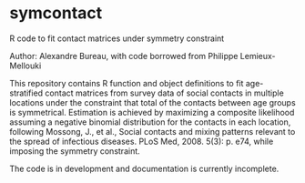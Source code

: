 # symcontact
R code to fit contact matrices under symmetry constraint

Author: Alexandre Bureau, with code borrowed from Philippe Lemieux-Mellouki

This repository contains R function and object definitions to fit age-stratified contact matrices from survey data of social contacts in multiple locations under the constraint that total of the contacts between age groups is symmetrical. Estimation is achieved by maximizing a composite likelihood assuming a negative binomial distribution for the contacts in each location, following Mossong, J., et al., Social contacts and mixing patterns relevant to the spread of infectious diseases. PLoS Med, 2008. 5(3): p. e74, while imposing the symmetry constraint.

The code is in development and documentation is currently incomplete.
